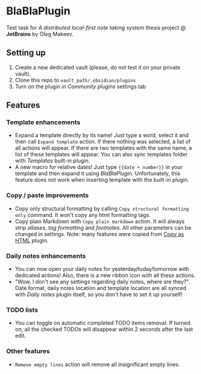   # BlaBlaPlugin

  Test task for *A distributed local-first note taking system* thesis project @ **JetBrains** by Oleg Makeev.

  ## Setting up

  1. Create a new dedicated vault (please, do not test it on your private vault).
  2. Clone this repo to `vault_path/.obsidian/plugins`
  3. Turn on the plugin in *Community plugins* settings tab

  ## Features

  ### Template enhancements
  * Expand a template directly by its name! Just type a word, select it and then call `Expand template` action. If there nothing was selected, a list of all actions will appear. If there are two templates with the same name, a list of these templates will appear. You can also sync templates folder with *Templates* built-in plugin.
  * A new macro for relative dates! Just type `{{date + number}}` in your template and then expand it using *BlaBlaPlugin*. Unfortunately, this feature does not work when inserting template with the built-in plugin.

  ### Copy / paste improvements
  * Copy only structural formatting by calling `Copy structural formatting only` command. It won't copy any html formatting tags.
  * Copy plain Markdown with `Copy plain markdown` action. It will always strip *aliases*, *tag formatting* and *footnotes*. All other parameters can be changed in settings. Note: many features were copied from [Copy as HTML](https://github.com/jenningsb2/copy-as-html) plugin.

  ### Daily notes enhancements
  * You can now open your daily notes for yesterday/today/tomorrow with dedicated actions! Also, there is a new ribbon icon with all these actions.
  * "Wow, I don't see any settings regarding daily notes, where are they?". Date format, daily notes location and template location are all synced with *Daily notes* plugin itself, so you don't have to set it up yourself!

  ### TODO lists
  * You can toggle on automatic completed TODO items removal. If turned on, all the checked TODOs will disappear within 2 seconds after the last edit.

  ### Other features
  * `Remove empty lines` action will remove all insignificant empty lines.
